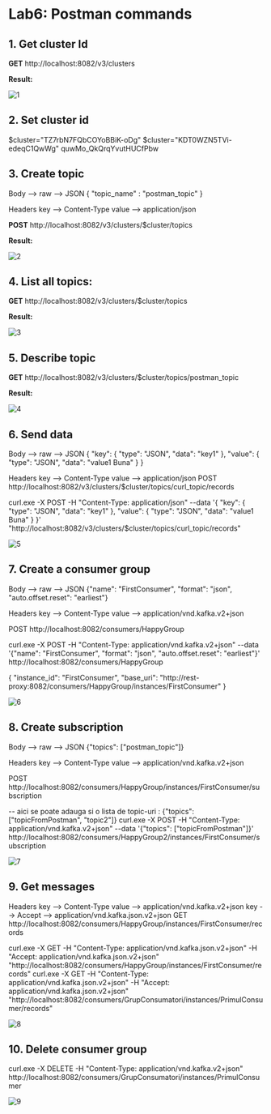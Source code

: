 # Lab6: Postman commands

## 1. Get cluster Id

**GET** http://localhost:8082/v3/clusters

**Result:**

![1](../images/1.png)

## 2. Set cluster id
 $cluster="TZ7rbN7FQbCOYoBBiK-oDg"
 $cluster="KDT0WZN5TVi-edeqC1QwWg"
 quwMo_QkQrqYvutHUCfPbw
 
## 3. Create topic
Body --> raw  --> JSON
{ "topic_name" : "postman_topic" }

Headers
key -->  Content-Type value --> application/json

**POST** http://localhost:8082/v3/clusters/$cluster/topics

**Result:**

![2](../images/2.png)

## 4. List all topics: 
**GET** http://localhost:8082/v3/clusters/$cluster/topics

**Result:**

![3](../images/3.png)
 
## 5. Describe topic

**GET**  http://localhost:8082/v3/clusters/$cluster/topics/postman_topic

**Result:**

![4](../images/4.png)

## 6. Send data 
Body --> raw  --> JSON
{ "key": { "type": "JSON", "data": "key1" },
  "value": { "type": "JSON", "data": "value1 Buna" }
}

Headers
key -->  Content-Type value --> application/json
POST http://localhost:8082/v3/clusters/$cluster/topics/curl_topic/records

curl.exe -X POST -H "Content-Type: application/json" --data '{ \"key\": { \"type\": \"JSON\", \"data\": \"key1\" }, \"value\": { \"type\": \"JSON\", \"data\": \"value1 Buna\" } }' "http://localhost:8082/v3/clusters/$cluster/topics/curl_topic/records"

![5](../images/5.png)

## 7. Create a consumer group

Body --> raw  --> JSON
{"name": "FirstConsumer", "format": "json", "auto.offset.reset": "earliest"}   

Headers
key -->  Content-Type value --> application/vnd.kafka.v2+json

POST http://localhost:8082/consumers/HappyGroup


curl.exe -X POST -H "Content-Type: application/vnd.kafka.v2+json"  --data '{\"name\": \"FirstConsumer\", \"format\": \"json\", \"auto.offset.reset\": \"earliest\"}'   http://localhost:8082/consumers/HappyGroup

{
    "instance_id": "FirstConsumer",
    "base_uri": "http://rest-proxy:8082/consumers/HappyGroup/instances/FirstConsumer"
}

![6](../images/6.png)

## 8. Create subscription 
Body --> raw  --> JSON 
{"topics": ["postman_topic"]}

Headers
key -->  Content-Type value --> application/vnd.kafka.v2+json

POST http://localhost:8082/consumers/HappyGroup/instances/FirstConsumer/subscription

-- aici se poate adauga si o lista de topic-uri : {\"topics\": [\"topicFromPostman\", \"topic2\"]}
curl.exe -X POST -H "Content-Type: application/vnd.kafka.v2+json"  --data '{\"topics\": [\"topicFromPostman\"]}' http://localhost:8082/consumers/HappyGroup2/instances/FirstConsumer/subscription

![7](../images/7.png)

## 9. Get messages
Headers
key -->  Content-Type value --> application/vnd.kafka.v2+json
key -->  Accept				--> application/vnd.kafka.json.v2+json
GET http://localhost:8082/consumers/HappyGroup/instances/FirstConsumer/records 

curl.exe -X GET  -H "Content-Type: application/vnd.kafka.json.v2+json" -H "Accept: application/vnd.kafka.json.v2+json"  "http://localhost:8082/consumers/HappyGroup/instances/FirstConsumer/records" 
curl.exe -X GET  -H "Content-Type: application/vnd.kafka.json.v2+json" -H "Accept: application/vnd.kafka.json.v2+json"  "http://localhost:8082/consumers/GrupConsumatori/instances/PrimulConsumer/records" 

![8](../images/8.png)

## 10. Delete consumer group

curl.exe -X DELETE  -H "Content-Type: application/vnd.kafka.v2+json"  http://localhost:8082/consumers/GrupConsumatori/instances/PrimulConsumer

![9](../images/9.png)
